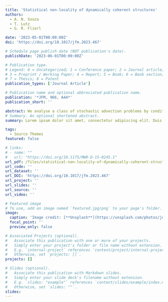 ```yaml
---
title: 'Statistical non-locality of dynamically coherent structures'
authors:
  - A. N. Souza 
  - T. Lutz
  - G. R. Flierl

date: '2023-05-01T00:00:00Z'
doi: 'https://doi.org/10.1017/jfm.2023.467'

# Schedule page publish date (NOT publication's date).
publishDate: '2023-06-01T00:00:00Z'

# Publication type.
# Legend: 0 = Uncategorized; 1 = Conference paper; 2 = Journal article;
# 3 = Preprint / Working Paper; 4 = Report; 5 = Book; 6 = Book section;
# 7 = Thesis; 8 = Patent
publication_types: ['Journal Article']

# Publication name and optional abbreviated publication name.
publication: '*JFM, 966, A44*'
publication_short: ''

abstract: We analyse a class of stochastic advection problems by conditionally averaging the passive tracer equation with respect to a given flow state. In doing so, we obtain expressions for the turbulent diffusivity as a function of the flow statistics spectrum. When flow statistics are given by a continuous-time Markov process with a finite state space, calculations are amenable to analytic treatment. When the flow statistics are more complex, we show how to approximate turbulent fluxes as hierarchies of finite state space continuous-time Markov processes. The ensemble average turbulent flux is expressed as a linear operator that acts on the ensemble average of the tracer. We recover the classical estimate of turbulent flux as a diffusivity tensor, the components of which are the integrated autocorrelation of the velocity field in the limit that the operator becomes local in space and time.
# Summary. An optional shortened abstract.
summary: Lorem ipsum dolor sit amet, consectetur adipiscing elit. Duis posuere tellus ac convallis placerat. Proin tincidunt magna sed ex sollicitudin condimentum.

tags:
  - Source Themes
featured: false

# links:
# - name: ""
#   url: "https://doi.org/10.1175/MWR-D-15-0245.1"
url_pdf: /files/statistical-non-locality-of-dynamically-coherent-structures.pdf
url_code: ''
url_dataset: ''
url_DOI: 'https://doi.org/10.1017/jfm.2023.467'
url_project: ''
url_slides: ''
url_source: ''
url_video: ''

# Featured image
# To use, add an image named `featured.jpg/png` to your page's folder.
image:
  caption: 'Image credit: [**Unsplash**](https://unsplash.com/photos/jdD8gXaTZsc)'
  focal_point: ''
  preview_only: false

# Associated Projects (optional).
#   Associate this publication with one or more of your projects.
#   Simply enter your project's folder or file name without extension.
#   E.g. `internal-project` references `content/project/internal-project/index.md`.
#   Otherwise, set `projects: []`.
projects: []

# Slides (optional).
#   Associate this publication with Markdown slides.
#   Simply enter your slide deck's filename without extension.
#   E.g. `slides: "example"` references `content/slides/example/index.md`.
#   Otherwise, set `slides: ""`.
slides:
---
```

